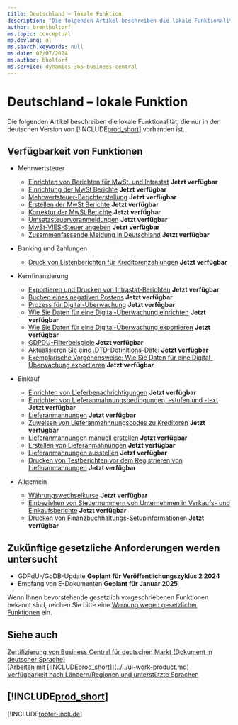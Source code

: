 ```yaml
---
title: Deutschland – lokale Funktion
description: 'Die folgenden Artikel beschreiben die lokale Funktionalität, die in der deutschen Version von Business Central verfügbar ist.'
author: brentholtorf
ms.topic: conceptual
ms.devlang: al
ms.search.keywords: null
ms.date: 02/07/2024
ms.author: bholtorf
ms.service: dynamics-365-business-central
---
```

# Deutschland – lokale Funktion

Die folgenden Artikel beschreiben die lokale Funktionalität, die nur in der deutschen Version von [!INCLUDE[prod_short](../../includes/prod_short.md)] vorhanden ist.  

## Verfügbarkeit von Funktionen

* Mehrwertsteuer
    * [Einrichten von Berichten für MwSt. und Intrastat](how-to-set-up-reports-for-vat-and-intrastat.md) **Jetzt verfügbar**
    * [Einrichtung der MwSt Berichte](how-to-set-up-vat-reports.md) **Jetzt verfügbar**
    * [Mehrwertsteuer-Berichterstellung](vat-reporting.md) **Jetzt verfügbar**
    * [Erstellen der MwSt Berichte](how-to-create-vat-reports.md) **Jetzt verfügbar**
    * [Korrektur der MwSt Berichte](how-to-correct-vat-reports.md) **Jetzt verfügbar**
    * [Umsatzsteuervoranmeldungen](how-to-set-up-and-export-sales-vat-advance-notifications.md) **Jetzt verfügbar**
    * [MwSt-VIES-Steuer angeben](how-to-declare-vat-vies-tax.md) **Jetzt verfügbar**
    * [Zusammenfassende Meldung in Deutschland](eu-sales-list-in-germany.md) **Jetzt verfügbar**

* Banking und Zahlungen
    * [Druck von Listenberichten für Kreditorenzahlungen](how-to-print-vendor-payments-list-reports.md) **Jetzt verfügbar**

* Kernfinanzierung
    * [Exportieren und Drucken von Intrastat-Berichten](how-to-export-and-print-intrastat-reports.md) **Jetzt verfügbar**
    * [Buchen eines negativen Postens](how-to-post-a-negative-entry.md) **Jetzt verfügbar**
    * [Prozess für Digital-Überwachung](process-for-digital-audits.md) **Jetzt verfügbar**
    * [Wie Sie Daten für eine Digital-Überwachung einrichten](how-to-set-up-data-exports-for-digital-audits.md) **Jetzt verfügbar**
    * [Wie Sie Daten für eine Digital-Überwachung exportieren](how-to-export-data-for-a-digital-audit.md) **Jetzt verfügbar**
    * [GDPDU-Filterbeispiele](gdpdu-filter-examples.md) **Jetzt verfügbar**
    * [Aktualisieren Sie eine .DTD-Definitions-Datei](how-to-upgrade-a-.dtd-definition-file.md) **Jetzt verfügbar**
    * [Exemplarische Vorgehensweise: Wie Sie Daten für eine Digital-Überwachung exportieren](walkthrough-exporting-data-for-a-digital-audit.md) **Jetzt verfügbar**

* Einkauf
    * [Einrichten von Lieferbenachrichtigungen](how-to-set-up-delivery-reminders.md) **Jetzt verfügbar**
    * [Einrichten von Lieferanmahnungsbedingungen, -stufen und -text](how-to-set-up-delivery-reminder-terms-levels-and-text.md) **Jetzt verfügbar**
    * [Lieferanmahnungen](delivery-reminders.md) **Jetzt verfügbar**
    * [Zuweisen von Lieferanmahnnungscodes zu Kreditoren](how-to-assign-delivery-reminder-codes-to-vendors.md) **Jetzt verfügbar**
    * [Lieferanmahnungen manuell erstellen](how-to-create-delivery-reminders-manually.md) **Jetzt verfügbar**
    * [Erstellen von Lieferanmahnungen](how-to-generate-delivery-reminders.md) **Jetzt verfügbar**
    * [Lieferanmahnungen ausstellen](how-to-issue-delivery-reminders.md) **Jetzt verfügbar**
    * [Drucken von Testberichten vor dem Registrieren von Lieferanmahnungen](how-to-print-test-reports-for-delivery-reminders.md) **Jetzt verfügbar**

* Allgemein
    * [Währungswechselkurse](currency-exchange-rates.md) **Jetzt verfügbar**
    * [Einbeziehen von Steuernummern von Unternehmen in Verkaufs- und Einkaufsberichte](how-to-include-company-registration-numbers-on-sales-reports-and-purchase-reports.md) **Jetzt verfügbar**
    * [Drucken von Finanzbuchhaltungs-Setupinformationen](how-to-print-general-ledger-setup-information.md) **Jetzt verfügbar**

## Zukünftige gesetzliche Anforderungen werden untersucht

* GDPdU-/GoDB-Update **Geplant für Veröffentlichungszyklus 2 2024**
* Empfang von E-Dokumenten **Geplant für Januar 2025**

Wenn Ihnen bevorstehende gesetzlich vorgeschriebenen Funktionen bekannt sind, reichen Sie bitte eine [Warnung wegen gesetzlicher Funktionen](https://forms.office.com/pages/responsepage.aspx?id=v4j5cvGGr0GRqy180BHbRwkeauYiJKZOpJ0CtKuVmJlURURaMlQ4Rk05UFY4NkVEOTA0MUU5WThXSC4u) ein.

## Siehe auch

[Zertifizierung von Business Central für deutschen Markt (Dokument in deutscher Sprache)](https://go.microsoft.com/fwlink/?linkid=875256)  
[Arbeiten mit [!INCLUDE[prod_short](../../includes/prod_short.md)]](../../ui-work-product.md)  
[Verfügbarkeit nach Ländern/Regionen und unterstützte Sprachen](/dynamics365/business-central/dev-itpro/compliance/apptest-countries-and-translations)  

## [!INCLUDE[prod_short](../../includes/free_trial_md.md)]  


[!INCLUDE[footer-include](../../includes/footer-banner.md)]
